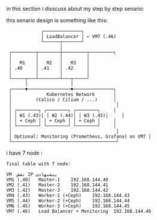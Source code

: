 
in this section i disscuss about my step by step senario:

this senario design is something like this:

    
                 ┌──────────────┐
                 │ LoadBalancer │ ← VM7 (.46)
                 └──────┬───────┘
                        │
     ┌─────────┬────────┼─────────┬─────────┐
     │         │        │         │
     │   M1    │   M2   │   M3    │
     │ .40     │ .41    │ .42     │
     │         │        │         │
     └─────┬───┴────────┴───┬─────┘
           │                │
     ┌─────▼────────────────▼───────────────┐
     │             Kubernetes Network       │
     │         (Calico / Cilium / ...)      │
     │                                       │
     │ ┌────────┐ ┌────────┐ ┌────────┐     │
     │ │ W1 (.43)│ │ W2 (.44)│ │ W3 (.45)│     │
     │ │ + Ceph │ │ + Ceph │ │ + Ceph │     │
     │ └────────┘ └────────┘ └────────┘     │
     │                                       │
     │ Optional: Monitoring (Prometheus, Grafana) on VM7 │
     └───────────────────────────────────────┘
    



i have 7 node :


    final table with 7 node:
    
    VM	نقش	IP پیشنهادی
    VM1 (.40)	Master-1	192.168.144.40
    VM2 (.41)	Master-2	192.168.144.41
    VM3 (.42)	Master-3	192.168.144.42
    VM4 (.43)	Worker-1 (+Ceph)	192.168.144.43
    VM5 (.44)	Worker-2 (+Ceph)	192.168.144.44
    VM6 (.45)	Worker-3 (+Ceph)	192.168.144.45
    VM7 (.46)	Load Balancer + Monitoring	192.168.144.46
    


















